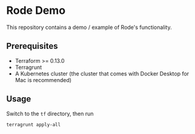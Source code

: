 # Rode Demo

This repository contains a demo / example of Rode's functionality.

## Prerequisites

- Terraform >= 0.13.0
- Terragrunt
- A Kubernetes cluster (the cluster that comes with Docker Desktop for Mac is recommended)

## Usage

Switch to the `tf` directory, then run

```
terragrunt apply-all
```


